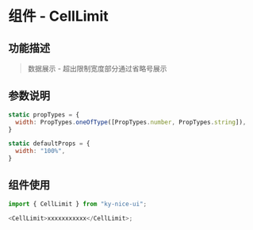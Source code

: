 # 组件 - CellLimit

## 功能描述

> 数据展示 - 超出限制宽度部分通过省略号展示

## 参数说明

```javascript
static propTypes = {
  width: PropTypes.oneOfType([PropTypes.number, PropTypes.string]),
}

static defaultProps = {
  width: "100%",
}
```

## 组件使用

```javascript
import { CellLimit } from "ky-nice-ui";

<CellLimit>xxxxxxxxxxx</CellLimit>;
```
